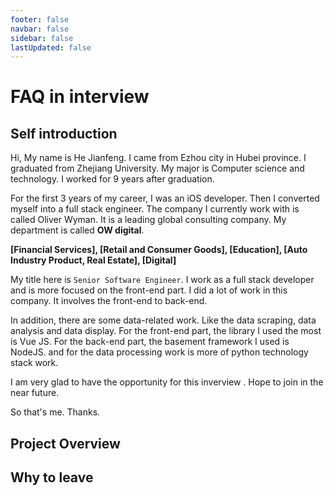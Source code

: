 ```yaml
---
footer: false
navbar: false
sidebar: false
lastUpdated: false
---
```


# FAQ in interview

## Self introduction

Hi, My name is He Jianfeng. I came from Ezhou city in Hubei province. I graduated from Zhejiang University. My major is Computer science and technology. I worked for 9 years after graduation.

For the first 3 years of my career, I was an iOS developer. Then I converted myself into a full stack engineer.
The company I currently work with is called Oliver Wyman. It is a leading global consulting company. My department is called **OW digital**.

**[Financial Services], [Retail and Consumer Goods], [Education], [Auto Industry Product, Real Estate], [Digital]**

My title here is `Senior Software Engineer`. I work as a full stack developer and is more focused on the front-end part.
I did a lot of work in this company. It involves the front-end to back-end.

In addition, there are some data-related work. Like the data scraping, data analysis and data display. For the front-end part, the library I used the most is Vue JS. For the back-end part, the basement framework I used is NodeJS. and for the data processing work is more of python technology stack work.

I am very glad to have the opportunity for this inverview . Hope to join in the near future.

So that's me. Thanks.

## Project Overview

## Why to leave
